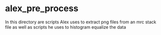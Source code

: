 
alex_pre_process
================

In this directory are scripts Alex uses to extract png files from
an mrc stack file as well as scripts he uses to histogram equalize 
the data
